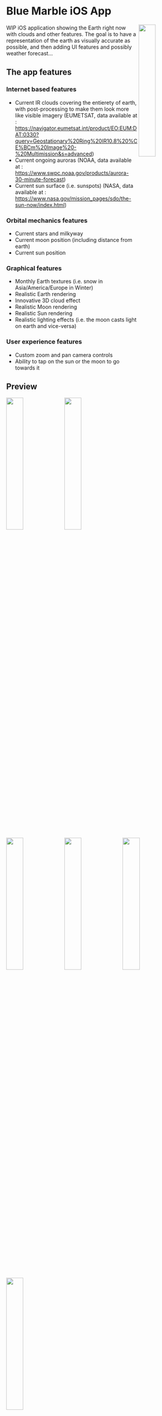 # Blue Marble iOS App

<img align="right" src="https://i.imgur.com/vtwNU6l.png" width=30% height=30%>

WIP iOS application showing the Earth right now with clouds and other features. The goal is to have a representation of the earth as visually accurate as possible, and then adding UI features and possibly weather forecast...

## The app features

### Internet based features
- Current IR clouds covering the entierety of earth, with post-processing to make them look more like visible imagery (EUMETSAT, data available at : https://navigator.eumetsat.int/product/EO:EUM:DAT:0330?query=Geostationary%20Ring%20IR10.8%20%CE%BCm%20Image%20-%20Multimission&s=advanced)
- Current ongoing auroras (NOAA, data available at : https://www.swpc.noaa.gov/products/aurora-30-minute-forecast)
- Current sun surface (i.e. sunspots) (NASA, data available at : https://www.nasa.gov/mission_pages/sdo/the-sun-now/index.html)

### Orbital mechanics features
- Current stars and milkyway
- Current moon position (including distance from earth)
- Current sun position

### Graphical features
- Monthly Earth textures (i.e. snow in Asia/America/Europe in Winter)
- Realistic Earth rendering
- Innovative 3D cloud effect
- Realistic Moon rendering
- Realistic Sun rendering
- Realistic lighting effects (i.e. the moon casts light on earth and vice-versa)

### User experience features
- Custom zoom and pan camera controls
- Ability to tap on the sun or the moon to go towards it

## Preview

<p float="left">
  <img src="https://i.imgur.com/JbweKXu.png" width=30% height=30%>
  <img src="https://i.imgur.com/RKSQ6lP.png" width=30% height=30%>
  <img src="https://i.imgur.com/zbpHLbL.png" width=30% height=30%>
  <img src="https://i.imgur.com/VHtroDt.png" width=30% height=30%>
  <img src="https://i.imgur.com/YQ2fWhw.png" width=30% height=30%>
  <img src="https://i.imgur.com/HoibaIr.png" width=30% height=30%>
</p>
